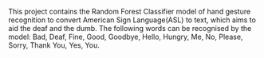 This project contains the Random Forest Classifier model of hand gesture recognition to convert American Sign Language(ASL) to text, which aims to aid the deaf and the dumb.
The following words can be recognised by the model: 
Bad, Deaf, Fine, Good, Goodbye, Hello, Hungry, Me, No, Please, Sorry, Thank You, Yes, You. 


